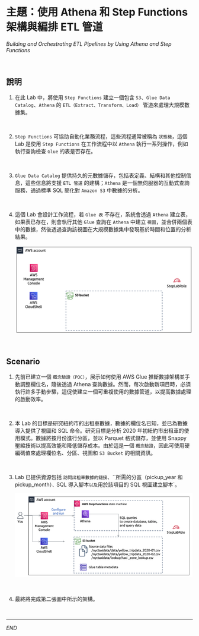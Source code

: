 # 主題：使用 Athena 和 Step Functions 架構與編排 ETL 管道

_Building and Orchestrating ETL Pipelines by Using Athena and Step Functions_

<br>

## 說明

1. 在此 Lab 中，將使用 `Step Functions` 建立一個包含 `S3`、`Glue Data Catalog`、`Athena` 的 `ETL（Extract、Transform、Load）` 管道來處理大規模數據集。

<br>

2. `Step Functions` 可協助自動化業務流程，這些流程通常被稱為 `狀態機`，這個 Lab 是使用 `Step Functions` 在工作流程中以 `Athena` 執行一系列操作，例如執行查詢檢查 `Glue` 的表是否存在。

<br>

3. `Glue Data Catalog` 提供持久的元數據儲存，包括表定義、結構和其他控制信息，這些信息將支援 `ETL 管道` 的建構；`Athena` 是一個無伺服器的互動式查詢服務，通過標準 SQL 簡化對 `Amazon S3` 中數據的分析。

<br>

4. 這個 Lab 會設計工作流程，若 `Glue 表` 不存在，系統會透過 `Athena` 建立表，如果表已存在，則會執行其他 `Glue` 查詢在 `Athena` 中建立 `視圖`，並合併兩個表中的數據，然後透過查詢該視圖在大規模數據集中發現基於時間和位置的分析結果。

    ![](images/img_01.png)

<br>

## Scenario

1. 先前已建立一個 `概念驗證（POC）`，展示如何使用 AWS Glue 推斷數據架構並手動調整欄位名，隨後透過 Athena 查詢數據。然而，每次啟動新項目時，必須執行許多手動步驟，這促使建立一個可重複使用的數據管道，以提高數據處理的啟動效率。

<br>

2. 本 Lab 的目標是研究紐約市的出租車數據，數據的欄位名已知，並已為數據導入提供了視圖和 SQL 命令。研究目標是分析 2020 年初紐約市出租車的使用模式。數據將按月份進行分區，並以 Parquet 格式儲存，並使用 Snappy 壓縮技術以提高效能和降低儲存成本。由於這是一個 `概念驗證`，因此可使用硬編碼值來處理欄位名、分區、視圖和 `S3 Bucket` 的相關資訊。

<br>

3. Lab 已提供資源包括 `訪問出租車數據的鏈接`、``所需的分區（pickup_year 和 pickup_month）`、`SQL 導入腳本` 以及 `用於該項目的 SQL 視圖建立腳本`。

    ![](images/img_02.png)

<br>

4. 最終將完成第二張圖中所示的架構。

<br>

___

_END_